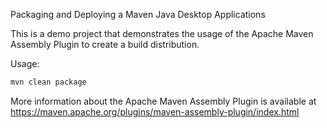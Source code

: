 
Packaging and Deploying a Maven Java Desktop Applications

This is a demo project that demonstrates the usage of the Apache Maven Assembly Plugin to create a build distribution.

Usage:
```bash
mvn clean package
```

More information about the Apache Maven Assembly Plugin is available at https://maven.apache.org/plugins/maven-assembly-plugin/index.html
